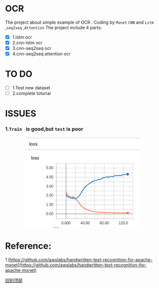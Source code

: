 # OCR
The project about simple example of OCR . Coding by `Mxnet` `CNN` and `Lstm` ,`seq2seq` ,`Attention`
The project include 4 parts:

- [x] 1.lstm ocr 
- [x] 2.cnn-lstm ocr
- [x] 3.cnn-seq2seq ocr
- [x] 4.cnn-seq2seq attention ocr

TO DO
===
- [ ] 1.Test new dataset
- [ ] 2.complete toturial

ISSUES
==
### 1.`Train ` is good,but `test` is poor


<center>
 
![R](https://github.com/abner2015/OCR/blob/dev/image/54362007-26700580-46a3-11e9-8648-9e1ef6445f54.png)

</center>

Reference:
===
1.[https://github.com/awslabs/handwritten-text-recognition-for-apache-mxnet](https://github.com/awslabs/handwritten-text-recognition-for-apache-mxnet)




[回到顶部](#readme)
 
